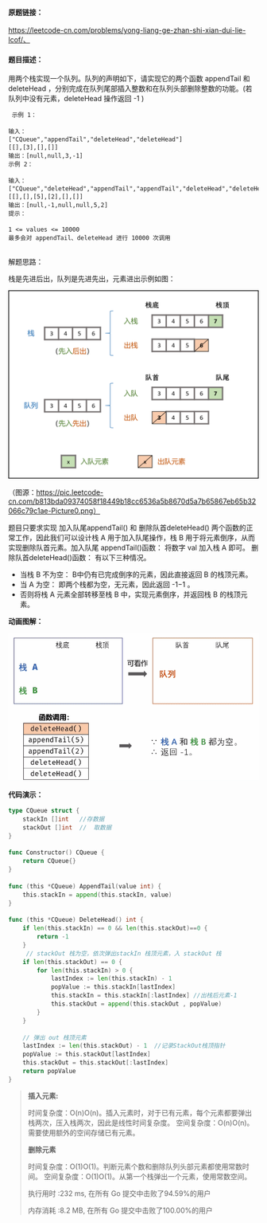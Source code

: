 #### 原题链接：

https://leetcode-cn.com/problems/yong-liang-ge-zhan-shi-xian-dui-lie-lcof/、



#### 题目描述：

用两个栈实现一个队列。队列的声明如下，请实现它的两个函数 appendTail 和 deleteHead ，分别完成在队列尾部插入整数和在队列头部删除整数的功能。(若队列中没有元素，deleteHead 操作返回 -1 )

```
 示例 1：

输入：
["CQueue","appendTail","deleteHead","deleteHead"]
[[],[3],[],[]]
输出：[null,null,3,-1]
示例 2：

输入：
["CQueue","deleteHead","appendTail","appendTail","deleteHead","deleteHead"]
[[],[],[5],[2],[],[]]
输出：[null,-1,null,null,5,2]
提示：

1 <= values <= 10000
最多会对 appendTail、deleteHead 进行 10000 次调用


```

解题思路：

栈是先进后出，队列是先进先出，元素进出示例如图：

![Picture0.png](image/b813bda09374058f18449b18cc6536a5b8670d5a7b65867eb65b32066c79c1ae-Picture0.png)

（图源：https://pic.leetcode-cn.com/b813bda09374058f18449b18cc6536a5b8670d5a7b65867eb65b32066c79c1ae-Picture0.png）

题目只要求实现 加入队尾appendTail() 和 删除队首deleteHead() 两个函数的正常工作，因此我们可以设计栈 A 用于加入队尾操作，栈 B 用于将元素倒序，从而实现删除队首元素。加入队尾 appendTail()函数： 将数字 val 加入栈 A 即可。
删除队首deleteHead()函数： 有以下三种情况。

- 当栈 B 不为空： B中仍有已完成倒序的元素，因此直接返回 B 的栈顶元素。
- 当 A 为空： 即两个栈都为空，无元素，因此返回 -1−1 。
- 否则将栈 A 元素全部转移至栈 B 中，实现元素倒序，并返回栈 B 的栈顶元素。

**动画图解：**

![offer09](image/offer09-1586438258964.gif)



**代码演示：**

```go
type CQueue struct {
	stackIn []int   //存数据
    stackOut []int  //  取数据
}

func Constructor() CQueue {
	return CQueue{}
}

func (this *CQueue) AppendTail(value int) {
	this.stackIn = append(this.stackIn, value)
}

func (this *CQueue) DeleteHead() int {
	if len(this.stackIn) == 0 && len(this.stackOut)==0 {
		return -1
    }   
     // stackOut 栈为空，依次弹出stackIn 栈顶元素，入 stackOut 栈
    if len(this.stackOut) == 0 {
        for len(this.stackIn) > 0 {
            lastIndex := len(this.stackIn) - 1
            popValue := this.stackIn[lastIndex]
            this.stackIn = this.stackIn[:lastIndex] //出栈后元素-1
            this.stackOut = append(this.stackOut , popValue)
        }
    }

    // 弹出 out 栈顶元素
    lastIndex := len(this.stackOut) - 1  //记录StackOut栈顶指针
    popValue := this.stackOut[lastIndex]
    this.stackOut = this.stackOut[:lastIndex]
    return popValue
}

```

> **插入元素:**
>
> 时间复杂度：O(n)O(n)。插入元素时，对于已有元素，每个元素都要弹出栈两次，压入栈两次，因此是线性时间复杂度。
> 空间复杂度：O(n)O(n)。需要使用额外的空间存储已有元素。
>
> **删除元素**
>
> 时间复杂度：O(1)O(1)。判断元素个数和删除队列头部元素都使用常数时间。
> 空间复杂度：O(1)O(1)。从第一个栈弹出一个元素，使用常数空间。
>
> 
>
> 执行用时 :232 ms, 在所有 Go 提交中击败了94.59%的用户
>
> 内存消耗 :8.2 MB, 在所有 Go 提交中击败了100.00%的用户